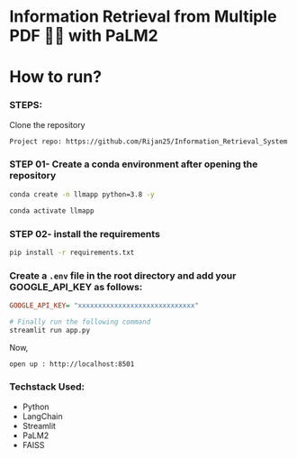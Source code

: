 # Information Retrieval from Multiple PDF 💁💬 with PaLM2

# How to run?

### STEPS:

Clone the repository

```bash
Project repo: https://github.com/Rijan25/Information_Retrieval_System
```

### STEP 01- Create a conda environment after opening the repository

```bash
conda create -n llmapp python=3.8 -y
```

```bash
conda activate llmapp
```

### STEP 02- install the requirements

```bash
pip install -r requirements.txt
```

### Create a `.env` file in the root directory and add your GOOGLE_API_KEY as follows:

```ini
GOOGLE_API_KEY= "xxxxxxxxxxxxxxxxxxxxxxxxxxxxx"
```

```bash
# Finally run the following command
streamlit run app.py
```

Now,

```bash
open up : http://localhost:8501
```

### Techstack Used:

- Python
- LangChain
- Streamlit
- PaLM2
- FAISS
